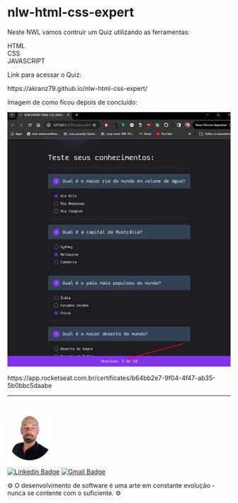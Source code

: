 # nlw-html-css-expert


Neste NWL vamos contruir um Quiz utilizando as ferramentas:

HTML <br>
CSS <br>
JAVASCRIPT <br>
<p>
Link para acessar o Quiz:
</p>
https://akranz79.github.io/nlw-html-css-expert/
<p>
Imagem de como ficou depois de concluído:
</p>

![imagem](./img/Screenshot_1.jpg)

<p>
https://app.rocketseat.com.br/certificates/b64bb2e7-9f04-4f47-ab35-5b0bbc5daabe
</p>

---
<br />

<a href="https://github.com/akranz79/"><img src="https://github.com/akranz79/akranz79/blob/main/img/img2.png" width="100px;" alt="" /> </a>
 
[![Linkedin Badge](https://img.shields.io/badge/-Alexandre-blue?style=flat-square&logo=Linkedin&logoColor=white&link=https://www.linkedin.com/in/akranz/)](https://www.linkedin.com/in/akranz/)
[![Gmail Badge](https://img.shields.io/badge/-ahkranz79@gmail.com-c14438?style=flat-square&logo=Gmail&logoColor=white&link=mailto:ahkranz79@gmail.com)](mailto:ahkranz79@gmail.com)

⚙ O desenvolvimento de software é uma arte em constante evolução - nunca se contente com o suficiente. ⚙
